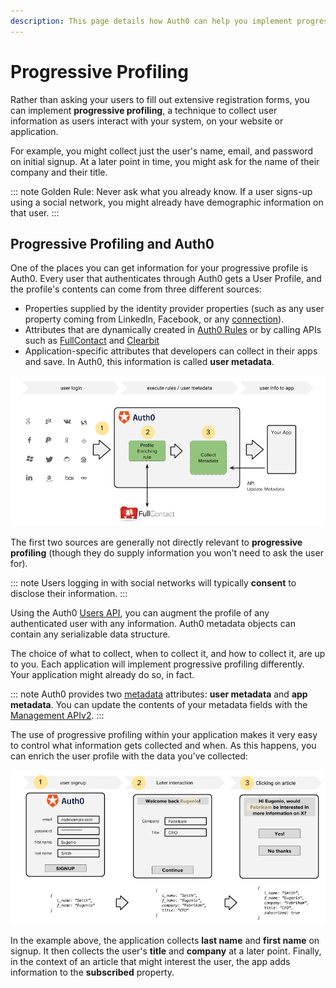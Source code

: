 ```yaml
---
description: This page details how Auth0 can help you implement progressive profiling in your website or application.
---
```

# Progressive Profiling

Rather than asking your users to fill out extensive registration forms, you can implement **progressive profiling**, a technique to collect user information as users interact with your system, on your website or application.

For example, you might collect just the user's name, email, and password on initial signup. At a later point in time, you might ask for the name of their company and their title.

::: note
Golden Rule: Never ask what you already know. If a user signs-up using a social network, you might already have demographic information on that user.
:::

## Progressive Profiling and Auth0

One of the places you can get information for your progressive profile is Auth0. Every user that authenticates through Auth0 gets a User Profile, and the profile's contents can come from three different sources:

* Properties supplied by the identity provider properties (such as any user property coming from LinkedIn, Facebook, or any [connection](/identityproviders)).
* Attributes that are dynamically created in [Auth0 Rules](/rules) or by calling APIs such as [FullContact](https://www.fullcontact.com/) and [Clearbit](https://clearbit.com/)
* Application-specific attributes that developers can collect in their apps and save. In Auth0, this information is called **user metadata**.

![Progressive Profiling](/media/articles/user-profile/progressive-profiling.png)

The first two sources are generally not directly relevant to **progressive profiling** (though they do supply information you won't need to ask the user for).

::: note
Users logging in with social networks will typically **consent** to disclose their information.
:::

Using the Auth0 [Users API](/api/v2#!/Users/patch_users_by_id), you can augment the profile of any authenticated user with any information. Auth0 metadata objects can contain any serializable data structure.

The choice of what to collect, when to collect it, and how to collect it, are up to you. Each application will implement progressive profiling differently. Your application might already do so, in fact.

::: note
Auth0 provides two [metadata](/metadata) attributes: **user metadata** and **app metadata**. You can update the contents of your metadata fields with the [Management APIv2](/api/management/v2).
:::

The use of progressive profiling within your application makes it very easy to control what information gets collected and when. As this happens, you can enrich the user profile with the data you've collected:

![Progressive profiling example](/media/articles/user-profile/progressive-profiling-example.png)

In the example above, the application collects **last name** and **first name** on signup. It then collects the user's **title** and **company** at a later point. Finally, in the context of an article that might interest the user, the app adds information to the **subscribed** property.
